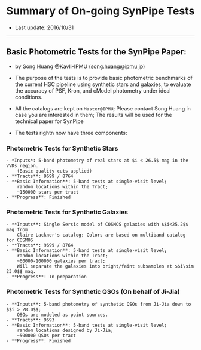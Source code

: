 # Summary of On-going SynPipe Tests 

* Last update: 2016/10/31

----- 

## Basic Photometric Tests for the SynPipe Paper: 

* by Song Huang @Kavli-IPMU (song.huang@ipmu.jp)

* The purpose of the tests is to provide basic photometric benchmarks of the current HSC 
  pipeline using synthetic stars and galaxies, to evaluate the accuracy of PSF, Kron, and 
  cModel photometry under ideal conditions.  

* All the catalogs are kept on `Master@IPMU`; Please contact Song Huang in case you are
  interested in them; The results will be used for the technical paper for SynPipe 

* The tests rightn now have three components: 

### Photometric Tests for Synthetic Stars
    - *Inputs*: 5-band photometry of real stars at $i < 26.5$ mag in the VVDs region.
        (Basic quality cuts applied)
    - **Tracts**: 9699 / 8764 
    - **Basic Information**: 5-band tests at single-visit level; 
        random locations within the Tract; 
        ~150000 stars per tract 
    - **Progress**: Finished 

### Photometric Tests for Synthetic Galaxies 
    - **Inputs**: Single Sersic model of COSMOS galaxies with $$i<25.2$$ mag from 
        Claire Lackner's catalog; Colors are based on multiband catalog for COSMOS
    - **Tracts**: 9699 / 8764 
    - **Basic Information**: 5-band tests at single-visit level; 
        random locations within the Tract; 
        ~60000-100000 galaxies per tract; 
        Will separate the galaxies into bright/faint subsamples at $$i\sim 23.0$$ mag.
    - **Progress**: In preparation

### Photometric Tests for Synthetic QSOs (On behalf of Ji-Jia)
    - **Inputs**: 5-band photometry of synthetic QSOs from Ji-Jia down to $$i > 28.0$$;
        QSOs are modeled as point sources. 
    - **Tracts**: 9693
    - **Basic Information**: 5-band tests at single-visit level; 
        random locations designed by Ji-Jia; 
        ~500000 QSOs per tract 
    - **Progress**: Finished 


